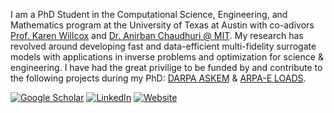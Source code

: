 I am a PhD Student in the Computational Science, Engineering, and Mathematics program at the University of Texas at Austin with co-adivors [Prof. Karen Willcox](https://oden.utexas.edu/people/directory/karen-willcox/) and [Dr. Anirban Chaudhuri @ MIT](https://sites.google.com/site/anirbanchaudhuri01/). My research has revolved around developing fast and data-efficient multi-fidelity surrogate models with applications in inverse problems and optimization for science & engineering. I have had the great privilige to be funded by and contribute to the following projects during my PhD: [DARPA ASKEM](https://www.darpa.mil/program/automating-scientific-knowledge-extraction-and-modeling) & [ARPA-E LOADS](https://arpa-e.energy.gov/technologies/projects/learning-optimal-aerodynamic-designs).

[![Google Scholar](https://img.shields.io/badge/Google%20Scholar-4285F4.svg?style=for-the-badge&logo=Google-Scholar&logoColor=white)](https://scholar.google.com/citations?user=WjrNUIUAAAAJ&hl=en) [![LinkedIn](https://img.shields.io/badge/linkedin-%230077B5.svg?style=for-the-badge&logo=linkedin&logoColor=white)](https://www.linkedin.com/in/vignesh-sella/) [![Website](https://img.shields.io/badge/website-000000?style=for-the-badge&logo=About.me&logoColor=white)](https://vsella.com/)